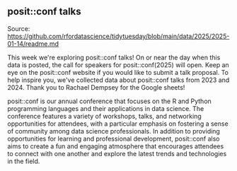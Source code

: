 ## posit::conf talks

Source: https://github.com/rfordatascience/tidytuesday/blob/main/data/2025/2025-01-14/readme.md

This week we're exploring posit::conf talks! On or near the day when this data is posted, the call for speakers for posit::conf(2025) will open. Keep an eye on the posit::conf website if you would like to submit a talk proposal. To help inspire you, we've collected data about posit::conf talks from 2023 and 2024. Thank you to Rachael Dempsey for the Google sheets!

posit::conf is our annual conference that focuses on the R and Python programming languages and their applications in data science. The conference features a variety of workshops, talks, and networking opportunities for attendees, with a particular emphasis on fostering a sense of community among data science professionals. In addition to providing opportunities for learning and professional development, posit::conf also aims to create a fun and engaging atmosphere that encourages attendees to connect with one another and explore the latest trends and technologies in the field.
